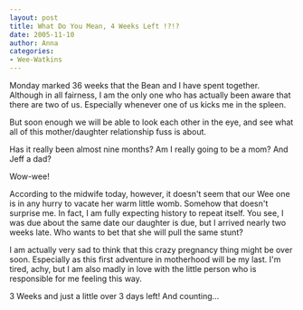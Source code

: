 ```yaml
---
layout: post
title: What Do You Mean, 4 Weeks Left !?!?
date: 2005-11-10
author: Anna
categories:
- Wee-Watkins
---
```


Monday marked 36 weeks that the Bean and I have spent together. Although in all fairness, I am the only one who has actually been aware that there are two of us. Especially whenever one of us kicks me in the spleen.

But soon enough we will be able to look each other in the eye, and see what all of this mother/daughter relationship fuss is about.

Has it really been almost nine months? Am I really going to be a mom? And Jeff a dad?

Wow-wee!

According to the midwife today, however, it doesn't seem that our Wee one is in any hurry to vacate her warm little womb. Somehow that doesn't surprise me. In fact, I am fully expecting history to repeat itself. You see, I was due about the same date our daughter is due, but I arrived nearly two weeks late. Who wants to bet that she will pull the same stunt?

I am actually very sad to think that this crazy pregnancy thing might be over soon. Especially as this first adventure in motherhood will be my last. I'm tired, achy, but I am also madly in love with the little person who is responsible for me feeling this way.

3 Weeks and just a little over 3 days left! And counting...